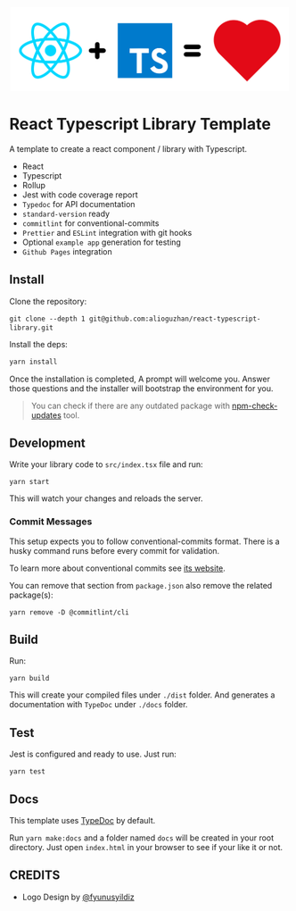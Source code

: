 <div align="center">
  <img src="./tools/tsreact.png" width="500" alt="react loves typescript">
</div>

# React Typescript Library Template

A template to create a react component / library with Typescript.

- React
- Typescript
- Rollup
- Jest with code coverage report
- `Typedoc` for API documentation
- `standard-version` ready
- `commitlint` for conventional-commits
- `Prettier` and `ESLint` integration with git hooks
- Optional `example app` generation for testing
- `Github Pages` integration

## Install

Clone the repository:

```
git clone --depth 1 git@github.com:alioguzhan/react-typescript-library.git
```

Install the deps:

```bash
yarn install
```

Once the installation is completed, A prompt will welcome you. Answer those questions and the installer will bootstrap the environment for you.

> You can check if there are any outdated package with [npm-check-updates](https://www.npmjs.com/package/npm-check-updates) tool.

## Development

Write your library code to `src/index.tsx` file and run:

```
yarn start
```

This will watch your changes and reloads the server.

### Commit Messages

This setup expects you to follow conventional-commits format. There is a husky command runs before every commit for validation.

To learn more about conventional commits see [its website](https://www.conventionalcommits.org/en/v1.0.0/).

You can remove that section from `package.json` also remove the related package(s):

```
yarn remove -D @commitlint/cli
```

## Build

Run:

```
yarn build
```

This will create your compiled files under `./dist` folder. And generates a documentation with `TypeDoc` under `./docs` folder.

## Test

Jest is configured and ready to use. Just run:

```
yarn test
```

## Docs

This template uses [TypeDoc](https://typedoc.org/) by default.

Run `yarn make:docs` and a folder named `docs` will be created in your root directory. Just open `index.html` in your browser to see if your like it or not.

## CREDITS

- Logo Design by [@fyunusyildiz](https://github.com/fyunusyildiz)
